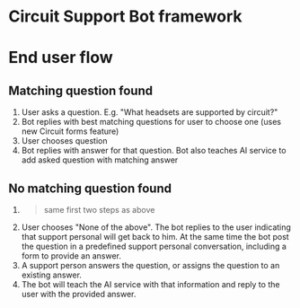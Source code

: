 # Circuit Support Bot framework

# End user flow

## Matching question found
1. User asks a question. E.g. "What headsets are supported by circuit?"
1. Bot replies with best matching questions for user to choose one (uses new Circuit forms feature)
1. User chooses question
1. Bot replies with answer for that question. Bot also teaches AI service to add asked question with matching answer

## No matching question found
1. > same first two steps as above
1. User chooses "None of the above". The bot replies to the user indicating that support personal will get back to him. At the same time the bot post the question in a predefined support personal conversation, including a form to provide an answer.
1. A support person answers the question, or assigns the question to an existing answer.
1. The bot will teach the AI service with that information and reply to the user with the provided answer.
